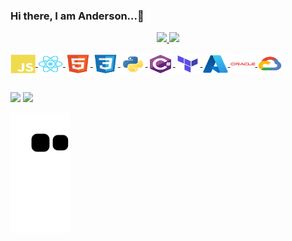 ### Hi there, I am Anderson...👋

<div align="center">
  <a href="https://github.com/Andeersonn">
  <img height="180em" src="https://github-readme-stats.vercel.app/api?username=Andeersonn&show_icons=true&theme=dark&include_all_commits=true&count_private=true"/>
  <img height="180em" src="https://github-readme-stats.vercel.app/api/top-langs/?username=Andeersonn&layout=compact&langs_count=7&theme=dark"/>
</div>

  <div style="display: inline_block"><br>
  <img align="center" alt="Js" height="30" width="40" src="https://raw.githubusercontent.com/devicons/devicon/master/icons/javascript/javascript-plain.svg">
  
  <img align="center" alt="React" height="30" width="40" src="https://raw.githubusercontent.com/devicons/devicon/master/icons/react/react-original.svg">
  <img align="center" alt="HTML" height="30" width="40" src="https://raw.githubusercontent.com/devicons/devicon/master/icons/html5/html5-original.svg">
  <img align="center" alt="CSS" height="30" width="40" src="https://raw.githubusercontent.com/devicons/devicon/master/icons/css3/css3-original.svg">
  <img align="center" alt="Python" height="30" width="40" src="https://raw.githubusercontent.com/devicons/devicon/master/icons/python/python-original.svg">
  <img align="center" alt="Csharp" height="30" width="40" src="https://raw.githubusercontent.com/devicons/devicon/master/icons/csharp/csharp-original.svg">
   <img align="center" alt="Csharp" height="30" width="40" src="https://raw.githubusercontent.com/devicons/devicon/master/icons/terraform/terraform-original.svg">
   <img align="center" alt="Csharp" height="30" width="40" src="https://raw.githubusercontent.com/devicons/devicon/master/icons/azure/azure-original.svg">
    <img align="center" alt="Csharp" height="30" width="40" src="https://raw.githubusercontent.com/devicons/devicon/master/icons/oracle/oracle-original.svg">
   <img align="center" alt="Csharp" height="30" width="40" src="https://raw.githubusercontent.com/devicons/devicon/master/icons/googlecloud/googlecloud-original.svg">
   
  
  
</div>
  
 ##
  
 <div>
   <a href="" target="_blank"><img src="https://img.shields.io/badge/-LinkedIn-%230077B5?style=for-the-badge&logo=linkedin&logoColor=white" target="_blank"></a> 
 <a href = "mailto:"><img src="https://img.shields.io/badge/-Gmail-%23333?style=for-the-badge&logo=gmail&logoColor=white" target="_blank"></a>
 
![Snake animation](https://github.com/Andeersonn/Andeersonn/blob/output/github-contribution-grid-snake.svg)
   
</div>

